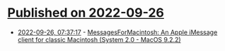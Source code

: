 # [Published on 2022-09-26](index.md)

* [2022-09-26, 07:37:17](https://lobste.rs/s/aeppxy/messagesformacintosh_apple_imessage) - [MessagesForMacintosh: An Apple iMessage client for classic Macintosh (System 2.0 - MacOS 9.2.2)](https://github.com/CamHenlin/MessagesForMacintosh)
